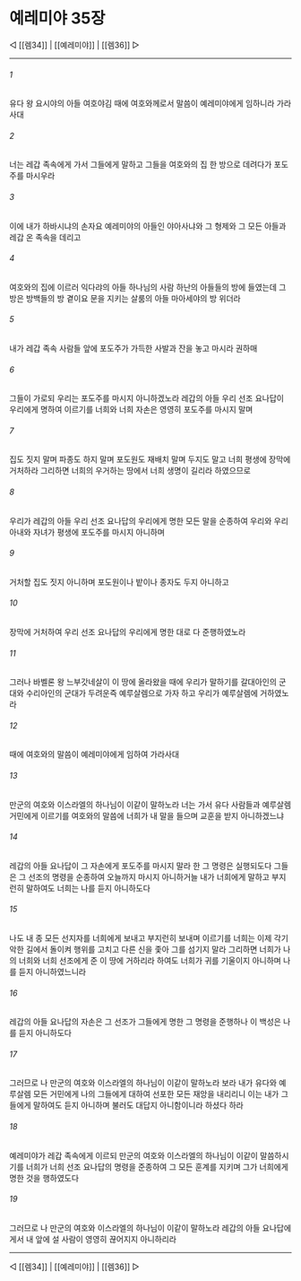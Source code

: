 ﻿# 예레미야 35장

◁ [[렘34]] | [[예레미야]] | [[렘36]] ▷
***

###### 1
유다 왕 요시야의 아들 여호야김 때에 여호와께로서 말씀이 예레미야에게 임하니라 가라사대

###### 2
너는 레갑 족속에게 가서 그들에게 말하고 그들을 여호와의 집 한 방으로 데려다가 포도주를 마시우라

###### 3
이에 내가 하바시냐의 손자요 예레미야의 아들인 야아사냐와 그 형제와 그 모든 아들과 레갑 온 족속을 데리고

###### 4
여호와의 집에 이르러 익다랴의 아들 하나님의 사람 하난의 아들들의 방에 들였는데 그 방은 방백들의 방 곁이요 문을 지키는 살룸의 아들 마아세야의 방 위더라

###### 5
내가 레갑 족속 사람들 앞에 포도주가 가득한 사발과 잔을 놓고 마시라 권하매

###### 6
그들이 가로되 우리는 포도주를 마시지 아니하겠노라 레갑의 아들 우리 선조 요나답이 우리에게 명하여 이르기를 너희와 너희 자손은 영영히 포도주를 마시지 말며

###### 7
집도 짓지 말며 파종도 하지 말며 포도원도 재배치 말며 두지도 말고 너희 평생에 장막에 거처하라 그리하면 너희의 우거하는 땅에서 너희 생명이 길리라 하였으므로

###### 8
우리가 레갑의 아들 우리 선조 요나답의 우리에게 명한 모든 말을 순종하여 우리와 우리 아내와 자녀가 평생에 포도주를 마시지 아니하며

###### 9
거처할 집도 짓지 아니하며 포도원이나 밭이나 종자도 두지 아니하고

###### 10
장막에 거처하여 우리 선조 요나답의 우리에게 명한 대로 다 준행하였노라

###### 11
그러나 바벨론 왕 느부갓네살이 이 땅에 올라왔을 때에 우리가 말하기를 갈대아인의 군대와 수리아인의 군대가 두려운즉 예루살렘으로 가자 하고 우리가 예루살렘에 거하였노라

###### 12
때에 여호와의 말씀이 예레미야에게 임하여 가라사대

###### 13
만군의 여호와 이스라엘의 하나님이 이같이 말하노라 너는 가서 유다 사람들과 예루살렘 거민에게 이르기를 여호와의 말씀에 너희가 내 말을 들으며 교훈을 받지 아니하겠느냐

###### 14
레갑의 아들 요나답이 그 자손에게 포도주를 마시지 말라 한 그 명령은 실행되도다 그들은 그 선조의 명령을 순종하여 오늘까지 마시지 아니하거늘 내가 너희에게 말하고 부지런히 말하여도 너희는 나를 듣지 아니하도다

###### 15
나도 내 종 모든 선지자를 너희에게 보내고 부지런히 보내며 이르기를 너희는 이제 각기 악한 길에서 돌이켜 행위를 고치고 다른 신을 좇아 그를 섬기지 말라 그리하면 너희가 나의 너희와 너희 선조에게 준 이 땅에 거하리라 하여도 너희가 귀를 기울이지 아니하며 나를 듣지 아니하였느니라

###### 16
레갑의 아들 요나답의 자손은 그 선조가 그들에게 명한 그 명령을 준행하나 이 백성은 나를 듣지 아니하도다

###### 17
그러므로 나 만군의 여호와 이스라엘의 하나님이 이같이 말하노라 보라 내가 유다와 예루살렘 모든 거민에게 나의 그들에게 대하여 선포한 모든 재앙을 내리리니 이는 내가 그들에게 말하여도 듣지 아니하며 불러도 대답지 아니함이니라 하셨다 하라

###### 18
예레미야가 레갑 족속에게 이르되 만군의 여호와 이스라엘의 하나님이 이같이 말씀하시기를 너희가 너희 선조 요나답의 명령을 준종하여 그 모든 훈계를 지키며 그가 너희에게 명한 것을 행하였도다

###### 19
그러므로 나 만군의 여호와 이스라엘의 하나님이 이같이 말하노라 레갑의 아들 요나답에게서 내 앞에 설 사람이 영영히 끊어지지 아니하리라

***
◁ [[렘34]] | [[예레미야]] | [[렘36]] ▷